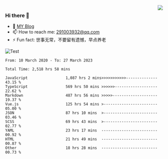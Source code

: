 <img align='right' src='https://github-readme-stats.vercel.app/api?username=niaogege&show_icons=true&theme=radical'/>

### Hi there 👋

- 🌱 [MY Blog](https://bythewayer.com/)
- 📫 How to reach me: 291003932@qq.com
- ⚡ Fun fact:  世事无常，不要留有遗憾，早点养老

![Test](https://github-readme-stats.vercel.app/api/top-langs/?username=niaogege&layout=compact)

<!--START_SECTION:waka-->

```text
From: 10 March 2020 - To: 27 March 2023

Total Time: 2,518 hrs 58 mins

JavaScript                 1,087 hrs 2 mins>>>>>>>>>>>--------------   43.15 %
TypeScript                 569 hrs 50 mins >>>>>>-------------------   22.62 %
Markdown                   487 hrs 56 mins >>>>>--------------------   19.37 %
Vue.js                     125 hrs 54 mins >------------------------   05.00 %
JSON                       87 hrs 10 mins  >------------------------   03.46 %
SCSS                       69 hrs 43 mins  >------------------------   02.77 %
YAML                       23 hrs 17 mins  -------------------------   00.92 %
HTML                       21 hrs 49 mins  -------------------------   00.87 %
Other                      18 hrs 28 mins  -------------------------   00.73 %
```

<!--END_SECTION:waka-->
